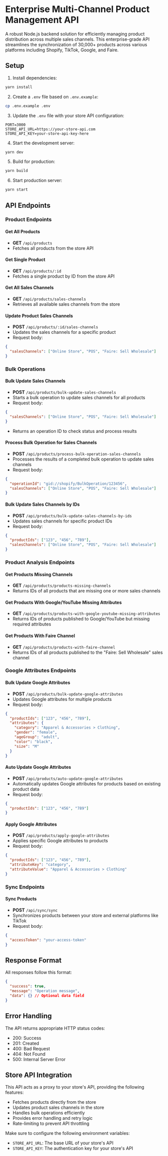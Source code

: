 # Enterprise Multi-Channel Product Management API

A robust Node.js backend solution for efficiently managing product distribution across multiple sales channels. This enterprise-grade API streamlines the synchronization of 30,000+ products across various platforms including Shopify, TikTok, Google, and Faire.

## Setup

1. Install dependencies:
```bash
yarn install
```

2. Create a `.env` file based on `.env.example`:
```bash
cp .env.example .env
```

3. Update the `.env` file with your store API configuration:
```
PORT=3000
STORE_API_URL=https://your-store-api.com
STORE_API_KEY=your-store-api-key-here
```

4. Start the development server:
```bash
yarn dev
```

5. Build for production:
```bash
yarn build
```

6. Start production server:
```bash
yarn start
```

## API Endpoints

### Product Endpoints

#### Get All Products
- **GET** `/api/products`
- Fetches all products from the store API

#### Get Single Product
- **GET** `/api/products/:id`
- Fetches a single product by ID from the store API

#### Get All Sales Channels
- **GET** `/api/products/sales-channels`
- Retrieves all available sales channels from the store

#### Update Product Sales Channels
- **POST** `/api/products/:id/sales-channels`
- Updates the sales channels for a specific product
- Request body:
```json
{
  "salesChannels": ["Online Store", "POS", "Faire: Sell Wholesale"]
}
```

### Bulk Operations

#### Bulk Update Sales Channels
- **POST** `/api/products/bulk-update-sales-channels`
- Starts a bulk operation to update sales channels for all products
- Request body:
```json
{
  "salesChannels": ["Online Store", "POS", "Faire: Sell Wholesale"]
}
```
- Returns an operation ID to check status and process results

#### Process Bulk Operation for Sales Channels
- **POST** `/api/products/process-bulk-operation-sales-channels`
- Processes the results of a completed bulk operation to update sales channels
- Request body:
```json
{
  "operationId": "gid://shopify/BulkOperation/123456",
  "salesChannels": ["Online Store", "POS", "Faire: Sell Wholesale"]
}
```

#### Bulk Update Sales Channels by IDs
- **POST** `/api/products/bulk-update-sales-channels-by-ids`
- Updates sales channels for specific product IDs
- Request body:
```json
{
  "productIds": ["123", "456", "789"],
  "salesChannels": ["Online Store", "POS", "Faire: Sell Wholesale"]
}
```

### Product Analysis Endpoints

#### Get Products Missing Channels
- **GET** `/api/products/products-missing-channels`
- Returns IDs of all products that are missing one or more sales channels

#### Get Products With Google/YouTube Missing Attributes
- **GET** `/api/products/products-with-google-youtube-missing-attributes`
- Returns IDs of products published to Google/YouTube but missing required attributes

#### Get Products With Faire Channel
- **GET** `/api/products/products-with-faire-channel`
- Returns IDs of all products published to the "Faire: Sell Wholesale" sales channel

### Google Attributes Endpoints

#### Bulk Update Google Attributes
- **POST** `/api/products/bulk-update-google-attributes`
- Updates Google attributes for multiple products
- Request body:
```json
{
  "productIds": ["123", "456", "789"],
  "attributes": {
    "category": "Apparel & Accessories > Clothing",
    "gender": "female",
    "ageGroup": "adult",
    "color": "black",
    "size": "M"
  }
}
```

#### Auto Update Google Attributes
- **POST** `/api/products/auto-update-google-attributes`
- Automatically updates Google attributes for products based on existing product data
- Request body:
```json
{
  "productIds": ["123", "456", "789"]
}
```

#### Apply Google Attributes
- **POST** `/api/products/apply-google-attributes`
- Applies specific Google attributes to products
- Request body:
```json
{
  "productIds": ["123", "456", "789"],
  "attributeKey": "category",
  "attributeValue": "Apparel & Accessories > Clothing"
}
```

### Sync Endpoints

#### Sync Products
- **POST** `/api/sync/sync`
- Synchronizes products between your store and external platforms like TikTok
- Request body:
```json
{
  "accessToken": "your-access-token"
}
```

## Response Format

All responses follow this format:
```json
{
  "success": true,
  "message": "Operation message",
  "data": {} // Optional data field
}
```

## Error Handling

The API returns appropriate HTTP status codes:
- 200: Success
- 201: Created
- 400: Bad Request
- 404: Not Found
- 500: Internal Server Error

## Store API Integration

This API acts as a proxy to your store's API, providing the following features:
- Fetches products directly from the store
- Updates product sales channels in the store
- Handles bulk operations efficiently
- Provides error handling and retry logic
- Rate-limiting to prevent API throttling

Make sure to configure the following environment variables:
- `STORE_API_URL`: The base URL of your store's API
- `STORE_API_KEY`: The authentication key for your store's API 